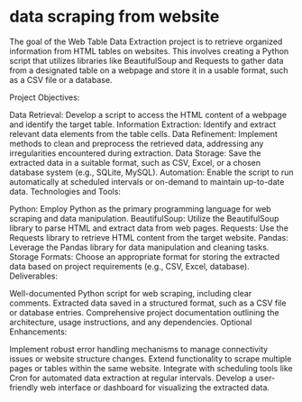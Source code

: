 # data scraping from website 
The goal of the Web Table Data Extraction project is to retrieve organized information from HTML tables on websites. This involves creating a Python script that utilizes libraries like BeautifulSoup and Requests to gather data from a designated table on a webpage and store it in a usable format, such as a CSV file or a database.

Project Objectives:

Data Retrieval: Develop a script to access the HTML content of a webpage and identify the target table.
Information Extraction: Identify and extract relevant data elements from the table cells.
Data Refinement: Implement methods to clean and preprocess the retrieved data, addressing any irregularities encountered during extraction.
Data Storage: Save the extracted data in a suitable format, such as CSV, Excel, or a chosen database system (e.g., SQLite, MySQL).
Automation: Enable the script to run automatically at scheduled intervals or on-demand to maintain up-to-date data.
Technologies and Tools:

Python: Employ Python as the primary programming language for web scraping and data manipulation.
BeautifulSoup: Utilize the BeautifulSoup library to parse HTML and extract data from web pages.
Requests: Use the Requests library to retrieve HTML content from the target website.
Pandas: Leverage the Pandas library for data manipulation and cleaning tasks.
Storage Formats: Choose an appropriate format for storing the extracted data based on project requirements (e.g., CSV, Excel, database).
Deliverables:

Well-documented Python script for web scraping, including clear comments.
Extracted data saved in a structured format, such as a CSV file or database entries.
Comprehensive project documentation outlining the architecture, usage instructions, and any dependencies.
Optional Enhancements:

Implement robust error handling mechanisms to manage connectivity issues or website structure changes.
Extend functionality to scrape multiple pages or tables within the same website.
Integrate with scheduling tools like Cron for automated data extraction at regular intervals.
Develop a user-friendly web interface or dashboard for visualizing the extracted data.
